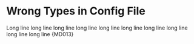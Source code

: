 # Wrong Types in Config File

Long line long line long line long line long line long line long line long line long line long line {MD013}

<!-- markdownlint-configure-file {
  "heading-style": {
    "style": 0
  },
  "ul-style": {
    "style": 0
  },
  "ul-indent": {
    "indent": "2",
    "start_indented": 0
  },
  "no-trailing-spaces": {
    "br_spaces": "2",
    "list_item_empty_lines": 0,
    "strict": 0
  },
  "no-hard-tabs": {
    "code_blocks": 1
  },
  "no-multiple-blanks": {
    "maximum": "1"
  },
  "line-length": {
    "code_block_line_length": "80",
    "code_blocks": 1,
    "heading_line_length": "80",
    "headings": 1,
    "line_length": "80",
    "strict": 0,
    "tables": 1
  },
  "blanks-around-headings": {
    "lines_above": "1",
    "lines_below": "1"
  },
  "no-duplicate-heading": {
    "allow_different_nesting": 0,
    "siblings_only": 0
  },
  "single-title": {
    "front_matter_title": 0,
    "level": "1"
  },
  "no-trailing-punctuation": {
    "punctuation": 0
  },
  "ol-prefix": {
    "style": 0
  },
  "list-marker-space": {
    "ol_multi": "1",
    "ol_single": "1",
    "ul_multi": "1",
    "ul_single": "1"
  },
  "blanks-around-fences": {
    "list_items": 1
  },
  "no-inline-html": {
    "allowed_elements": 0
  },
  "hr-style": {
    "style": 0
  },
  "no-emphasis-as-heading": {
    "punctuation": 0
  },
  "first-line-heading": {
    "front_matter_title": 0,
    "level": "1"
  },
  "required-headings": {
    "headings": 0
  },
  "proper-names": {
    "code_blocks": 1,
    "names": 0
  },
  "code-block-style": {
    "style": 0
  },
  "code-fence-style": {
    "style": 0
  },
  "$schema": "../schema/markdownlint-config-schema.json"
} -->
